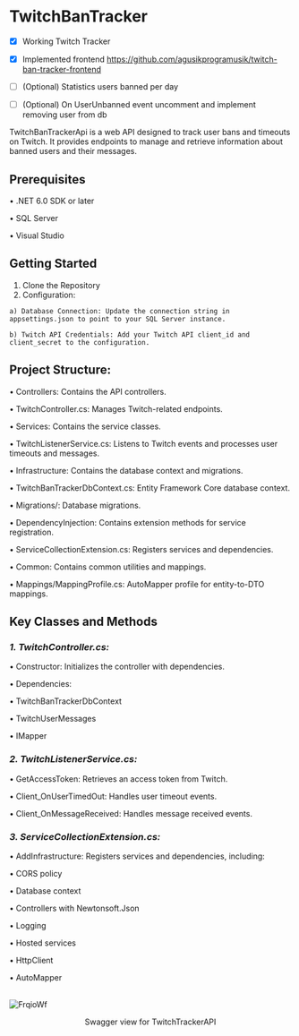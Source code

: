 # TwitchBanTracker

- [x] Working Twitch Tracker
- [x] Implemented frontend https://github.com/agusikprogramusik/twitch-ban-tracker-frontend
- [ ] \(Optional) Statistics users banned per day
- [ ] \(Optional) On UserUnbanned event uncomment and implement removing user from db


TwitchBanTrackerApi is a web API designed to track user bans and timeouts on Twitch. It provides endpoints to manage and retrieve information about banned users and their messages.


## Prerequisites

  •	.NET 6.0 SDK or later
  
  •	SQL Server
  
  •	Visual Studio


## Getting Started

  1. Clone the Repository
  2. Configuration:
     
    a) Database Connection: Update the connection string in appsettings.json to point to your SQL Server instance.

    b) Twitch API Credentials: Add your Twitch API client_id and client_secret to the configuration.


## Project Structure:

  •	Controllers: Contains the API controllers.
  
  •	TwitchController.cs: Manages Twitch-related endpoints.
  
  •	Services: Contains the service classes.
  
  •	TwitchListenerService.cs: Listens to Twitch events and processes user timeouts and messages.
  
  •	Infrastructure: Contains the database context and migrations.
  
  •	TwitchBanTrackerDbContext.cs: Entity Framework Core database context.
  
  •	Migrations/: Database migrations.
  
  •	DependencyInjection: Contains extension methods for service registration.
  
  •	ServiceCollectionExtension.cs: Registers services and dependencies.
  
  •	Common: Contains common utilities and mappings.
  
  •	Mappings/MappingProfile.cs: AutoMapper profile for entity-to-DTO mappings.

## Key Classes and Methods

### _1. TwitchController.cs:_
   
  •	Constructor: Initializes the controller with dependencies.

  •	Dependencies:
  
  •	TwitchBanTrackerDbContext
  
  •	TwitchUserMessages
  
  •	IMapper

### _2. TwitchListenerService.cs:_
   
  •	GetAccessToken: Retrieves an access token from Twitch.

  •	Client_OnUserTimedOut: Handles user timeout events.
  
  •	Client_OnMessageReceived: Handles message received events.
  

### _3. ServiceCollectionExtension.cs:_
   
  •	AddInfrastructure: Registers services and dependencies, including:

  •	CORS policy
  
  •	Database context
  
  •	Controllers with Newtonsoft.Json
  
  •	Logging

  •	Hosted services
  
  •	HttpClient
  
  •	AutoMapper
  </br>
  </br>
  
![FrqioWf](https://github.com/user-attachments/assets/b84807a7-9414-4ead-b8eb-cea02e4e7c22)
<p align="center">Swagger view for TwitchTrackerAPI</p>
